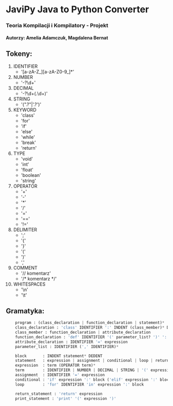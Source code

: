# JaviPy Java to Python Converter
### Teoria Kompilacji i Kompilatory - Projekt
#### Autorzy: Amelia Adamczuk, Magdalena Bernat


## Tokeny:
1. IDENTIFIER
   * '[a-zA-Z_][a-zA-Z0-9_]*'
3. NUMBER
   * '-?\d+'
4. DECIMAL
   * '-?\d+(\.\d+)'
4. STRING
   * '(".?"|'.?')'
5. KEYWORD
   * 'class'
   * 'for'
   * 'if'
   * 'else'
   * 'while'
   * 'break'
   * 'return'
6. TYPE
   * 'void'
   * 'int'
   * 'float'
   * 'boolean'
   * 'string'
7. OPERATOR
   * '+'
   * '-'
   * '*'
   * '/'
   * '='
   * '=='
   * '!='
8. DELIMITER
   * ';' 
   * '{' 
   * '}' 
   * '(' 
   * ')' 
   * ','
9. COMMENT
   * '// komentarz'
   * '/* komentarz */'
10. WHITESPACES
    * '\n'
    * '\t'
   

## Gramatyka:
```python
    program : (class_declaration | function_declaration | statement)*
    class_declaration : 'class' IDENTIFIER ':' INDENT (class_member)* DEDENT
    class_member : function_declaration | attribute_declaration
    function_declaration : 'def' IDENTIFIER '(' parameter_list? ')' ':' block
    attribute_declaration : IDENTIFIER '=' expression
    parameter_list : IDENTIFIER (',' IDENTIFIER)*

    block       : INDENT statement* DEDENT
    statement   : expression | assignment | conditional | loop | return_statement | print_statement | COMMENT
    expression  : term (OPERATOR term)*
    term        : IDENTIFIER | NUMBER | DECIMAL | STRING | '(' expression ')'
    assignment  : IDENTIFIER '=' expression
    conditional : 'if' expression ':' block ('elif' expression ':' block)* ('else' ':' block)?
    loop        : 'for' IDENTIFIER 'in' expression ':' block

    return_statement : 'return' expression
    print_statement : 'print' '(' expression ')'
